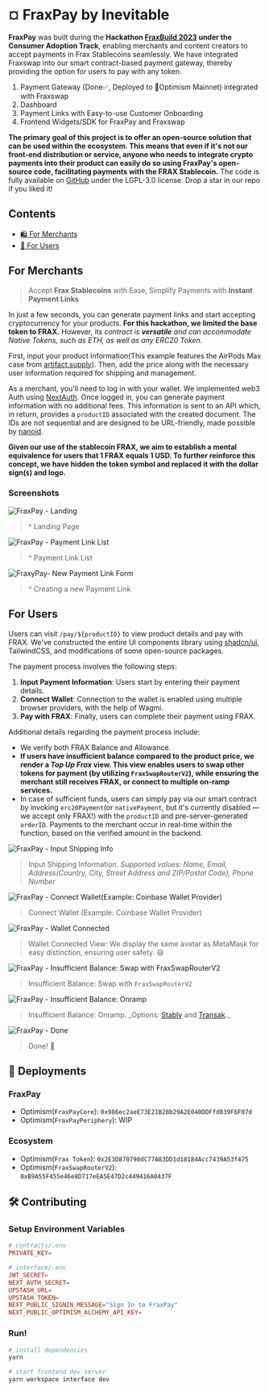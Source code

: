 # ¤ FraxPay by Inevitable

**FraxPay** was built during the **Hackathon [FraxBuild 2023](https://dorahacks.io/hackathon/fraxbuild/track) under the Consumer Adoption Track**, enabling merchants and content creators to accept payments in Frax Stablecoins seamlessly. We have integrated Fraxswap into our smart contract-based payment gateway, thereby providing the option for users to pay with any token.

1. Payment Gateway (Done✅, Deployed to 🔴Optimism Mainnet) integrated with Fraxswap
2. Dashboard
3. Payment Links with Easy-to-use Customer Onboarding
4. Frontend Widgets/SDK for FraxPay and Fraxswap

**The primary goal of this project is to offer an open-source solution that can be used within the ecosystem. This means that even if it's not our front-end distribution or service, anyone who needs to integrate crypto payments into their product can easily do so using FraxPay's open-source code, facilitating payments with the FRAX Stablecoin.**
The code is fully available on [GitHub](https://github.com/inevitable-dao/FraxPay) under the LGPL-3.0 license. Drop a star in our repo if you liked it!

## Contents

- [🛍️ For Merchants](#for-merchants)
- [🚗 For Users](#for-users)

## For Merchants

> Accept **Frax Stablecoins** with Ease, Simplify Payments with **Instant Payment Links**

In just a few seconds, you can generate payment links and start accepting cryptocurrency for your products. **For this hackathon, we limited the base token to FRAX.** However, its _contract is **versatile** and can accommodate Native Tokens, such as ETH, as well as any ERC20 Token._

First, input your product information(This example features the AirPods Max case from [artifact.supply](https://artifact.supply)). Then, add the price along with the necessary user information required for shipping and management.

As a merchant, you'll need to log in with your wallet. We implemented web3 Auth using [NextAuth](https://next-auth.js.org). Once logged in, you can generate payment information with no additional fees. This information is sent to an API which, in return, provides a `productID` associated with the created document. The IDs are not sequential and are designed to be URL-friendly, made possible by [nanoid](https://github.com/ai/nanoid/).

**Given our use of the stablecoin FRAX, we aim to establish a mental equivalence for users that 1 FRAX equals 1 USD. To further reinforce this concept, we have hidden the token symbol and replaced it with the dollar sign(`$`) and logo.**

### Screenshots

![FraxPay - Landing](https://github.com/inevitable-dao/FraxPay/raw/main/.github/assets/landing.png?v=2)

> ^ Landing Page

![FraxPay - Payment Link List](https://github.com/inevitable-dao/FraxPay/raw/main/.github/assets/list.png?v=2)

> ^ Payment Link List

![FraxyPay- New Payment Link Form](https://github.com/inevitable-dao/FraxPay/raw/main/.github/assets/create.png?v=2)

> ^ Creating a new Payment Link

## For Users

Users can visit `/pay/${productID}` to view product details and pay with FRAX. We've constructed the entire UI components library using [shadcn/ui](https://ui.shadcn.com), TailwindCSS, and modifications of some open-source packages.

The payment process involves the following steps:

1. **Input Payment Information**: Users start by entering their payment details.
2. **Connect Wallet**: Connection to the wallet is enabled using multiple browser providers, with the help of Wagmi.
3. **Pay with FRAX**: Finally, users can complete their payment using FRAX.

Additional details regarding the payment process include:

- We verify both FRAX Balance and Allowance.
- **If users have insufficient balance compared to the product price, we render a _Top Up Frax_ view. This view enables users to swap other tokens for payment (by utilizing `FraxSwapRouterV2`), while ensuring the merchant still receives FRAX, or connect to multiple on-ramp services.**
- In case of sufficient funds, users can simply pay via our smart contract by invoking `erc20Payment`(or `nativePayment`, but it's currently disabled — we accept only FRAX!) with the `productID` and pre-server-generated `orderID`. Payments to the merchant occur in real-time within the function, based on the verified amount in the backend.

![FraxPay - Input Shipping Info](https://github.com/inevitable-dao/FraxPay/raw/main/.github/assets/shipping-connect-1.png?v=2)

> Input Shipping Information. _Supported values: Name, Email, Address(Country, City, Street Address and ZIP/Postal Code), Phone Number_

![FraxPay - Connect Wallet(Example: Coinbase Wallet Provider)](https://github.com/inevitable-dao/FraxPay/raw/main/.github/assets/shipping-connect-2.png?v=2)

> Connect Wallet (Example: Coinbase Wallet Provider)

![FraxPay - Wallet Connected](https://github.com/inevitable-dao/FraxPay/raw/main/.github/assets/connect-wallet.png?v=2)

> Wallet Connected View: We display the same avatar as MetaMask for easy distinction, ensuring user safety. 😆

![FraxPay - Insufficient Balance: Swap with `FraxSwapRouterV2`](https://github.com/inevitable-dao/FraxPay/raw/main/.github/assets/insufficient-amount-swap.png?v=2)

> Insufficient Balance: Swap with `FraxSwapRouterV2`

![FraxPay - Insufficient Balance: Onramp](https://github.com/inevitable-dao/FraxPay/raw/main/.github/assets/insufficient-amount-onramp.png?v=2)

> Insufficient Balance: Onramp. \_Options: [Stably](https://stably.io/) and [Transak](https://transak.com/).\_

![FraxPay - Done](https://github.com/inevitable-dao/FraxPay/raw/main/.github/assets/done.png?v=2)

> Done! 🎉

## 🔴 Deployments

### FraxPay

- Optimism(`FraxPayCore`): `0x986ec2aeE73E21B28b29A2E040DDFfd839F6F07d`
- Optimism(`FraxPayPeriphery`): WIP

### Ecosystem

- Optimism(`Frax Token`): `0x2E3D870790dC77A83DD1d18184Acc7439A53f475`
- Optimism(`FraxSwapRouterV2`): `0xB9A55F455e46e8D717eEA5E47D2c449416A0437F`

## 🛠️ Contributing

### Setup Environment Variables

```conf
# contracts/.env
PRIVATE_KEY=
```

```conf
# interface/.env
JWT_SECRET=
NEXT_AUTH_SECRET=
UPSTASH_URL=
UPSTASH_TOKEN=
NEXT_PUBLIC_SIGNIN_MESSAGE="Sign In to FraxPay"
NEXT_PUBLIC_OPTIMISM_ALCHEMY_API_KEY=
```

### Run!

```bash
# install dependencies
yarn
```

```bash
# start frontend dev server
yarn workspace interface dev
```
